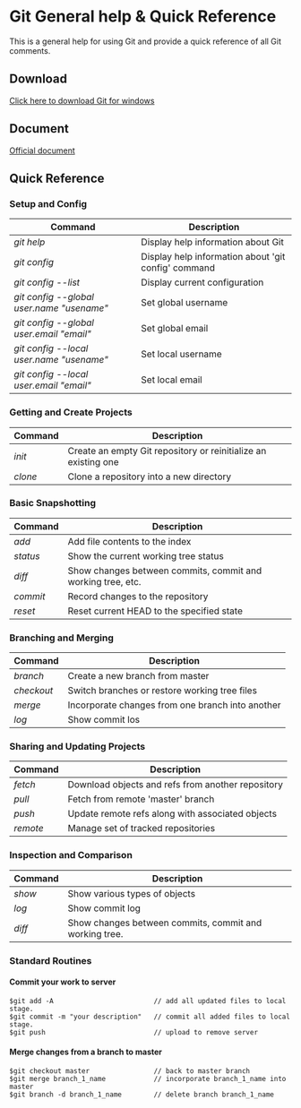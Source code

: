 # Git General help & Quick Reference 
This is a general help for using Git and provide a quick reference of all Git comments.

## Download
[Click here to download Git for windows][ref01]

## Document
[Official document][ref02]

## Quick Reference
### Setup and Config
Command | Description
------- | -----------
*git help* | Display help information about Git
*git config* | Display help information about 'git config' command
*git config --list* | Display current configuration
*git config --global user.name "usename"* | Set global username
*git config --global user.email "email"* | Set global email
*git config --local user.name "usename"* | Set local username
*git config --local user.email "email"* | Set local email

### Getting and Create Projects
Command | Description
------- | -----------
*init*  | Create an empty Git repository or reinitialize an existing one
*clone* | Clone a repository into a new directory

### Basic Snapshotting
Command | Description
------- | -----------
*add*   | Add file contents to the index
*status*| Show the current working tree status
*diff*  | Show changes between commits, commit and working tree, etc.
*commit*| Record changes to the repository
*reset* | Reset current HEAD to the specified state

### Branching and Merging
Command   | Description
--------- | -----------
*branch*  | Create a new branch from master
*checkout*| Switch branches or restore working tree files
*merge*   | Incorporate changes from one branch into another 
*log*     | Show commit los

### Sharing and Updating Projects
Command | Description
------- | -----------
*fetch* | Download objects and refs from another repository
*pull*  | Fetch from remote 'master' branch
*push*  | Update remote refs along with associated objects
*remote*| Manage set of tracked repositories

### Inspection and Comparison
Command | Description
------- | -----------
*show*  | Show various types of objects
*log*   | Show commit log
*diff*  | Show changes between commits, commit and working tree.


### Standard Routines
#### Commit your work to server
```
$git add -A                         // add all updated files to local stage.
$git commit -m "your description"   // commit all added files to local stage.
$git push                           // upload to remove server
```

#### Merge changes from a branch to master
```
$git checkout master                // back to master branch
$git merge branch_1_name            // incorporate branch_1_name into master
$git branch -d branch_1_name        // delete branch branch_1_name
```

[ref01]: https://git-for-windows.github.io/  "Git Download for windows"
[ref02]: https://git-scm.com/docs "Git official document"